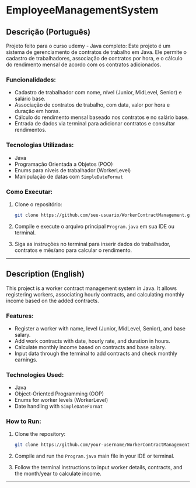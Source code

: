 # EmployeeManagementSystem

## Descrição (Português)
Projeto feito para o curso udemy - Java completo:
Este projeto é um sistema de gerenciamento de contratos de trabalho em Java. Ele permite o cadastro de trabalhadores, associação de contratos por hora, e o cálculo do rendimento mensal de acordo com os contratos adicionados.

### Funcionalidades:
- Cadastro de trabalhador com nome, nível (Junior, MidLevel, Senior) e salário base.
- Associação de contratos de trabalho, com data, valor por hora e duração em horas.
- Cálculo do rendimento mensal baseado nos contratos e no salário base.
- Entrada de dados via terminal para adicionar contratos e consultar rendimentos.

### Tecnologias Utilizadas:
- Java
- Programação Orientada a Objetos (POO)
- Enums para níveis de trabalhador (WorkerLevel)
- Manipulação de datas com `SimpleDateFormat`

### Como Executar:
1. Clone o repositório:
   ```bash
   git clone https://github.com/seu-usuario/WorkerContractManagement.git
   ```
2. Compile e execute o arquivo principal `Program.java` em sua IDE ou terminal.

3. Siga as instruções no terminal para inserir dados do trabalhador, contratos e mês/ano para calcular o rendimento.

---

## Description (English)

This project is a worker contract management system in Java. It allows registering workers, associating hourly contracts, and calculating monthly income based on the added contracts.

### Features:
- Register a worker with name, level (Junior, MidLevel, Senior), and base salary.
- Add work contracts with date, hourly rate, and duration in hours.
- Calculate monthly income based on contracts and base salary.
- Input data through the terminal to add contracts and check monthly earnings.

### Technologies Used:
- Java
- Object-Oriented Programming (OOP)
- Enums for worker levels (WorkerLevel)
- Date handling with `SimpleDateFormat`

### How to Run:
1. Clone the repository:
   ```bash
   git clone https://github.com/your-username/WorkerContractManagement.git
   ```
2. Compile and run the `Program.java` main file in your IDE or terminal.

3. Follow the terminal instructions to input worker details, contracts, and the month/year to calculate income.

---

